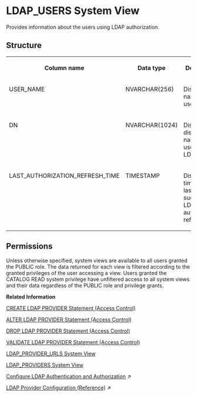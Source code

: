 <!-- loio704e5b6739d84afc886b25ebc051e199 -->

# LDAP\_USERS System View

Provides information about the users using LDAP authorization.



## Structure


<table>
<tr>
<th valign="top">

Column name

</th>
<th valign="top">

Data type

</th>
<th valign="top">

Description

</th>
</tr>
<tr>
<td valign="top">

USER\_NAME

</td>
<td valign="top">

NVARCHAR\(256\)

</td>
<td valign="top">

Displays the name of the user.

</td>
</tr>
<tr>
<td valign="top">

DN

</td>
<td valign="top">

NVARCHAR\(1024\)

</td>
<td valign="top">

Displays the distinguished name of the user in the LDAP server.

</td>
</tr>
<tr>
<td valign="top">

LAST\_AUTHORIZATION\_REFRESH\_TIME

</td>
<td valign="top">

TIMESTAMP

</td>
<td valign="top">

Displays the time of the last successful LDAP authorization refresh.

</td>
</tr>
</table>



<a name="loio704e5b6739d84afc886b25ebc051e199__section_zwj_ptb_dzb"/>

## Permissions

Unless otherwise specified, system views are available to all users granted the PUBLIC role. The data returned for each view is filtered according to the granted privileges of the user accessing a view. Users granted the CATALOG READ system privilege have unfiltered access to all system views and their data regardless of the PUBLIC role and privilege grants.

**Related Information**  


[CREATE LDAP PROVIDER Statement \(Access Control\)](../../010-SQL-Reference/012-SQL-Statements/create-ldap-provider-statement-access-control-3b72203.md "Creates an LDAP provider for use with LDAP authorization and authentication.")

[ALTER LDAP PROVIDER Statement \(Access Control\)](../../010-SQL-Reference/012-SQL-Statements/alter-ldap-provider-statement-access-control-ae9ba28.md "Updates an LDAP provider for use with LDAP authorization and authentication.")

[DROP LDAP PROVIDER Statement \(Access Control\)](../../010-SQL-Reference/012-SQL-Statements/drop-ldap-provider-statement-access-control-340e913.md "Drops an LDAP provider, and its associated credential, from the internal secure credential store.")

[VALIDATE LDAP PROVIDER Statement \(Access Control\)](../../010-SQL-Reference/012-SQL-Statements/validate-ldap-provider-statement-access-control-4181217.md "Validates an LDAP provider configuration and LDAP authentication and authorization for users of that LDAP provider.")

[LDAP\_PROVIDER\_URLS System View](ldap-provider-urls-system-view-7cf2869.md "Lists all LDAP provider URLs.")

[LDAP\_PROVIDERS System View](ldap-providers-system-view-5b54fe2.md "Lists all LDAP providers.")

[Configure LDAP Authentication and Authorization](https://help.sap.com/viewer/f9c5015e72e04fffa14d7d4f7267d897/2023_4_QRC/en-US/e98656353a694483a924d09c61a3c76d.html "Set up a connection to an LDAP server by creating an LDAP provider in SAP HANA. Depending on your requirements, you can use the LDAP server to authenticate or authorize users, or authenticate and authorize users. For LDAP-authenticated users, you can also enable automatic creation of users in SAP HANA.") :arrow_upper_right:

[LDAP Provider Configuration (Reference)](https://help.sap.com/viewer/f9c5015e72e04fffa14d7d4f7267d897/2023_4_QRC/en-US/b8406c6e363747dea9098f00648d15b5.html "To set up a connection to an LDAP server, you must create an LDAP provider in the SAP HANA database. Depending on your requirements, you can use the LDAP server to authenticate and/or authorize users. For LDAP-authenticated users, you can also enable the automatic creation of users in SAP HANA.") :arrow_upper_right:

